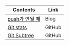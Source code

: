 
Contents            | Link
--------------------|--------
[push가 안될 때](https://blog.shovelman.dev/924) | Blog
[Git stats](https://github.com/anuraghazra/github-readme-stats) | GitHub
[Git Subtree](https://iseongho.github.io/posts/git-subtree/) | GitHub
